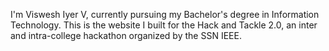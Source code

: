I'm Viswesh Iyer V, currently pursuing my Bachelor's degree in Information Technology. This is the website I built for the Hack and Tackle 2.0, an inter and intra-college hackathon organized by the SSN IEEE.
